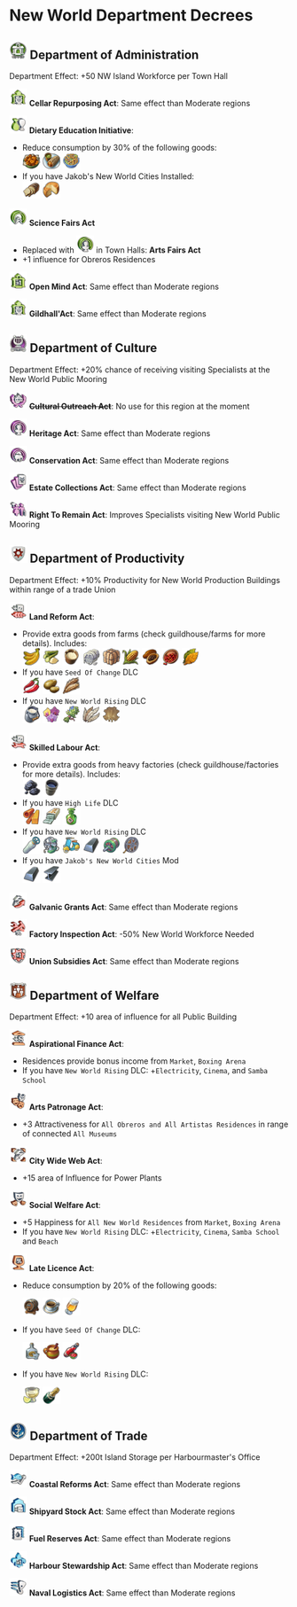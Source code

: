 # New World Department Decrees

<img src="./icons/emo_admin_department.png" width="32" /> **Department of Administration**
-
Department Effect: +50 NW Island Workforce per Town Hall

<img src="./icons/icon_city_beautification_0.png" width="32" /> **Cellar Repurposing Act**: Same effect than Moderate regions

<img src="./icons/icon_sustainable_eating_0.png" width="32" /> **Dietary Education Initiative**:

- Reduce consumption by 30% of the following goods:
  <div>
    <img src="./icons/icon_fried_bananas_0.png" width="32" />
    <img src="./icons/icon_burrito_0.png" width="32" />
    <img src="./icons/icon_jalea_0.png" width="32" />
  </div>
- If you have Jakob's New World Cities Installed: 
  <div>
    <img src="./icons/icon_bread_0.png" width="32" />
    <img src="./icons/icon_sheep_cheese_0.png" width="32" />
  </div>


<img src="./icons/icon_age_of_reason_0.png" width="32" /> **Science Fairs Act**
- Replaced with
<img src="./icons/icon_age_of_art.png" width="32" /> in Town Halls: **Arts Fairs Act**
- +1 influence for Obreros Residences

<img src="./icons/icon_town_hall_extension_0.png" width="32" /> **Open Mind Act**: Same effect than Moderate regions

<img src="./icons/icon_city_beautification_0.png" width="32" /> **Gildhall'Act**: Same effect than Moderate regions

<img src="./icons/emo_culture_department.png" width="32" /> **Department of Culture**
-
Department Effect: +20% chance of receiving visiting Specialists at the New World Public Mooring

<img src="./icons/icon_expo_promotion_0.png" width="32" /> **~~Cultural Outreach Act~~**: No use for this region at the moment

<img src="./icons/icon_cultural_heritage_0.png" width="32" /> **Heritage Act**: Same effect than Moderate regions

<img src="./icons/icon_zoological_evolution_0.png" width="32" /> **Conservation Act**: Same effect than Moderate regions

<img src="./icons/icon_national_collection_0.png" width="32" /> **Estate Collections Act**: Same effect than Moderate regions

<img src="./icons/icon_permanent_visa_0.png" width="32" /> **Right To Remain Act**: Improves Specialists visiting New World Public Mooring


<img src="./icons/emo_industry_department.png" width="32" /> **Department of Productivity**
-
Department Effect: +10% Productivity for New World Production Buildings within range of a trade Union

<img src="./icons/icon_agricultural_subsidy_0.png" width="32" /> **Land Reform Act**: 
- Provide extra goods from farms (check guildhouse/farms for more details). Includes: 
  <div>
    <img src="./icons/icon_banana_0.png" width="32" />
    <img src="./icons/icon_cane_sugar_1_0.png" width="32" />
    <img src="./icons/icon_caoutchouc_0.png" width="32" />
    <img src="./icons/icon_cotton_0.png" width="32" />
    <img src="./icons/icon_alpaca_wool_0.png" width="32" />
    <img src="./icons/icon_corn_0.png" width="32" />
    <img src="./icons/icon_cocoa_0.png" width="32" />
    <img src="./icons/icon_coffee_beans_0.png" width="32" />
    <img src="./icons/icon_tobacco_0.png" width="32" />
  </div>
- If you have `Seed Of Change` DLC
  <div>
    <img src="./icons/icon_spices_1.png" width="32" />
    <img src="./icons/icon_potatoes_0.png" width="32" />
    <img src="./icons/icon_cereals_2_0.png" width="32" />
  </div>
- If you have `New World Rising` DLC 
  <div>
    <img src="./icons/icon_sheep_milk_0.png" width="32" />
    <img src="./icons/icon_orchid_0.png" width="32" />
    <img src="./icons/icon_herbs_with_flower_0.png" width="32" />
    <img src="./icons/icon_nandu_feathers_0.png" width="32" />
    <img src="./icons/icon_nandu_leather_0.png" width="32" />
  </div>


<img src="./icons/icon_manufacturing_reform_0.png" width="32" /> **Skilled Labour Act**: 
- Provide extra goods from heavy factories (check guildhouse/factories for more details). Includes: 
  <div>
    <img src="./icons/icon_coal_0.png" width="32" />
    <img src="./icons/icon_oil_0.png" width="32" />
  </div>
- If you have `High Life` DLC
  <div>
    <img src="./icons/icon_celluloid_0.png" width="32" />
    <img src="./icons/icon_bubble_gum_0.png" width="32" />
    <img src="./icons/icon_ethanol_0.png" width="32" />
  </div>
- If you have `New World Rising` DLC 
  <div>
    <img src="./icons/icon_helium_0.png" width="32" />
    <img src="./icons/icon_ventilator_0.png" width="32" />
    <img src="./icons/icon_scooter_0.png" width="32" />
    <img src="./icons/icon_steel_0.png" width="32" />
    <img src="./icons/icon_motor_0.png" width="32" />
    <img src="./icons/icon_film_role_0.png" width="32" />
  </div>
- If you have `Jakob's New World Cities` Mod
  <div>
    <img src="./icons/icon_steel_0.png" width="32" />
    <img src="./icons/icon_beams_0.png" width="32" />
  </div>

<img src="./icons/icon_efficiency_program_0.png" width="32" /> **Galvanic Grants Act**: Same effect than Moderate regions 

<img src="./icons/icon_professional_development_0.png" width="32" /> **Factory Inspection Act**: -50% New World Workforce Needed

<img src="./icons/icon_union_impulse_0.png" width="32" /> **Union Subsidies Act**: Same effect than Moderate regions 

<img src="./icons/emo_public_department.png" width="32" /> **Department of Welfare**
-
Department Effect: +10 area of influence for all Public Building

<img src="./icons/icon_publicly_endorsed_amenities_0.png" width="32" /> **Aspirational Finance Act**:
- Residences provide bonus income from `Market`, `Boxing Arena`
- If you have `New World Rising` DLC: +`Electricity`, `Cinema`, and `Samba School`

<img src="./icons/icon_patronage_of_romantics_0.png" width="32" /> **Arts Patronage Act**:
- +3 Attractiveness for `All Obreros and All Artistas Residences` in range of connected `All Museums`

<img src="./icons/icon_power_reform_0.png" width="32" /> **City Wide Web Act**:
- +15 area of Influence for Power Plants

<img src="./icons/icon_welfare_state_0.png" width="32" /> **Social Welfare Act**:
- +5 Happiness for `All New World Residences` from `Market`, `Boxing Arena` 
- If you have `New World Rising` DLC: +`Electricity`, `Cinema`, `Samba School` and `Beach`

<img src="./icons/icon_common_spirits_act_0.png" width="32" /> **Late Licence Act**:

- Reduce consumption by 20% of the following goods:
  <div>
    <img src="./icons/icon_rum_barrel_0.png" width="32" />
    <img src="./icons/icon_coffe_cup_0.png" width="32" />
    <img src="./icons/icon_beer_0.png" width="32" />
  </div>
- If you have `Seed Of Change` DLC: 
  <div>
    <img src="./icons/icon_schnapps_4_0.png" width="32" />
    <img src="./icons/icon_atole_0.png" width="32" />
    <img src="./icons/icon_tabasco_sauce_0.png" width="32" />
  </div>

- If you have `New World Rising` DLC: 
  <div>
    <img src="./icons/icon_mezcal_0.png" width="32" />
    <img src="./icons/icon_champagne_0.png" width="32" />
  </div>

<img src="./icons/emo_trade_department.png" width="32" /> **Department of Trade**
-
Department Effect: +200t Island Storage per Harbourmaster's Office

<img src="./icons/icon_maritime_exploitation_program_0.png" width="32" /> **Coastal Reforms Act**: Same effect than Moderate regions

<img src="./icons/icon_depot_annex_reform_0.png" width="32" /> **Shipyard Stock Act**: Same effect than Moderate regions

<img src="./icons/icon_tank_capacity_extension_0.png" width="32" /> **Fuel Reserves Act**: Same effect than Moderate regions

<img src="./icons/icon_restructuring_of_harbourmasters_0.png" width="32" /> **Harbour Stewardship Act**: Same effect than Moderate regions

<img src="./icons/icon_vessel_traffic_service_0.png" width="32" /> **Naval Logistics Act**: Same effect than Moderate regions